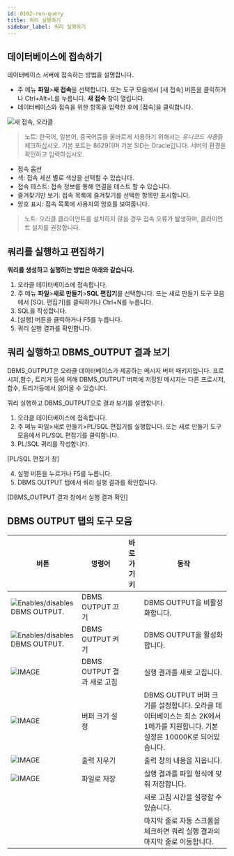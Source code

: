 ```yaml
---
id: 0102-run-query
title: 쿼리 실행하기
sidebar_label: 쿼리 실행하기
---
```



## 데이터베이스에 접속하기

데이터베이스 서버에 접속하는 방법을 설명합니다.

- 주 메뉴 **파일**>**새 접속**을 선택합니다. 또는 도구 모음에서 [새 접속] 버튼을 클릭하거나 Ctrl+Alt+L를 누릅니다. **새 접속** 창이 열립니다.
- 데이터베이스와 접속을 위한 항목을 입력한 후에 [접속]을 클릭합니다.

![새 접속, 오라클](https://s3.ap-northeast-2.amazonaws.com/sqlgate-resource/captures/start/new-connection-ko.png)

> 노트: 한국어, 일본어, 중국어등을 올바르게 사용하기 위해서는 *유니코드 사용*을 체크하십시오. 기본 포트는 8629이며 기본 SID는 Oracle입니다. 서버의 환경을 확인하고 입력하십시오.

- 접속 옵션
- 색: 접속 세션 별로 색상을 선택할 수 있습니다.
- 접속 테스트: 접속 정보를 통해 연결을 테스트 할 수 있습니다.
- 즐겨찾기만 보기: 접속 목록에 즐겨찾기를 선택한 항목만 표시합니다.
- 암호 표시: 접속 목록에 사용자의 암호를 보여줍니다.
> 노트: 오라클 클라이언트를 설치하지 않을 경우 접속 오류가 발생하며, 클라이언트 설치를 권장합니다.

## 쿼리를 실행하고 편집하기

**쿼리를 생성하고 실행하는 방법은 아래와 같습니다.**
1. 오라클 데이터베이스에 접속합니다.
2. 주 메뉴 **파일**>**새로 만들기**>**SQL 편집기**를 선택합니다. 또는 새로 만들기 도구 모음에서 [SQL 편집기]를 클릭하거나 Ctrl+N를 누릅니다.
3. SQL을 작성합니다.
4. [실행] 버튼을 클릭하거나 F5를 누릅니다.
5. 쿼리 실행 결과를 확인합니다.


## 쿼리 실행하고 DBMS_OUTPUT 결과 보기

DBMS_OUTPUT은 오라클 데이터베이스가 제공하는 메시지 버퍼 패키지입니다. 
프로시저,함수, 트리거 등에 의해 DBMS_OUTPUT 버퍼에 저장된 메시지는 다른 프로시저,함수, 트리거등에서 읽어올 수 있습니다.

쿼리 실행하고 DBMS_OUTPUT으로 결과 보기를 설명합니다.

1. 오라클 데이터베이스에 접속합니다.
2. 주 메뉴 파일>새로 만들기>PL/SQL 편집기를 실행합니다. 또는 새로 만들기 도구 모음에서 PL/SQL 편집기를 클릭합니다.
3. PL/SQL 쿼리를 작성합니다.

[PL/SQL 편집기 창]

4. 실행 버튼을 누르거나 F5를 누릅니다.
5. DBMS OUTPUT 탭에서 쿼리 실행 결과를 확인합니다.

[DBMS_OUTPUT 결과 창에서 실행 결과 확인]


## DBMS OUTPUT 탭의 도구 모음

| 버튼                                                                                                                                                    | 명령어                  | 바로 가기 키 | 동작                                                                               |
| ----------------------------------------------------------------------------------------------------------------------------------------------------- | -------------------- | ------- | -------------------------------------------------------------------------------- |
| ![Enables/disables DBMS OUTPUT.](https://s3.ap-northeast-2.amazonaws.com/sqlgate-resource/captures/DBMS_OUTPUT/icon-sql-editor-turnOffDBMSOutput.png) | DBMS OUTPUT 끄기       |         | DBMS OUTPUT을 비활성화합니다.                                                            |
| ![Enables/disables DBMS OUTPUT.](https://s3.ap-northeast-2.amazonaws.com/sqlgate-resource/captures/DBMS_OUTPUT/icon-sql-editor-turnOffDBMSOutput.png) | DBMS OUTPUT 켜기       |         | DBMS OUTPUT을 활성화합니다.                                                             |
| ![IMAGE](https://s3.ap-northeast-2.amazonaws.com/sqlgate-manual-content/7769FBA2E28842B9ED0E7AB9BCDCB381.jpg)                                         | DBMS OUTPUT 결과 새로 고침 |         | 실행 결과를 새로 고칩니다.                                                                  |
| ![IMAGE](https://s3.ap-northeast-2.amazonaws.com/sqlgate-manual-content/6E81E9E388839D0E0FD5E3B0DC6BBAD7.jpg)                                         | 버퍼 크기 설정             |         | DBMS OUTPUT 버퍼 크기를 설정합니다. 오라클 데이터베이스는 최소 2K에서 1메가를 지원합니다. 기본 설정은 10000K로 되어있습니다. |
| ![IMAGE](https://s3.ap-northeast-2.amazonaws.com/sqlgate-manual-content/06D79AC3E46F1C8F152ED5D0058B6A15.jpg)                                         | 출력 지우기               |         | 출력 창의 내용을 지웁니다.                                                                  |
| ![IMAGE](https://s3.ap-northeast-2.amazonaws.com/sqlgate-manual-content/B4E338254BC06D0D6A587D6E6F16522F.jpg)                                         | 파일로 저장               |         | 실행 결과를 파일 형식에 맞춰 저장합니다.                                                          |
|                                                                                                                                                       |                      |         | 새로 고침 시간을 설정할 수 있습니다.                                                            |
|                                                                                                                                                       |                      |         | 마지막 줄로 자동 스크롤을 체크하면 쿼리 실행 결과의 마지막 줄로 이동합니다.                                      |